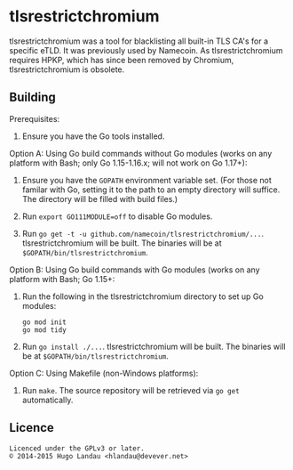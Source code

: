 tlsrestrictchromium
===================

tlsrestrictchromium was a tool for blacklisting all built-in TLS CA's for a specific eTLD.  It was previously used by Namecoin.  As tlsrestrictchromium requires HPKP, which has since been removed by Chromium, tlsrestrictchromium               is obsolete.

Building
--------

Prerequisites:

1. Ensure you have the Go tools installed.

Option A: Using Go build commands without Go modules (works on any platform with Bash; only Go 1.15-1.16.x; will not work on Go 1.17+):

1. Ensure you have the `GOPATH` environment variable set. (For those not
   familar with Go, setting it to the path to an empty directory will suffice.
   The directory will be filled with build files.)

2. Run `export GO111MODULE=off` to disable Go modules.

3. Run `go get -t -u github.com/namecoin/tlsrestrictchromium/...`.  tlsrestrictchromium will be built. The binaries will be at `$GOPATH/bin/tlsrestrictchromium`.

Option B: Using Go build commands with Go modules (works on any platform with Bash; Go 1.15+:

1. Run the following in the tlsrestrictchromium directory to set up Go modules:
   
   ~~~
   go mod init
   go mod tidy
   ~~~

2. Run `go install ./...`.  tlsrestrictchromium will be built. The binaries will be at `$GOPATH/bin/tlsrestrictchromium`.

Option C: Using Makefile (non-Windows platforms):

1. Run `make`. The source repository will be retrieved via `go get`
   automatically.

Licence
-------
    Licenced under the GPLv3 or later.
    © 2014-2015 Hugo Landau <hlandau@devever.net>
